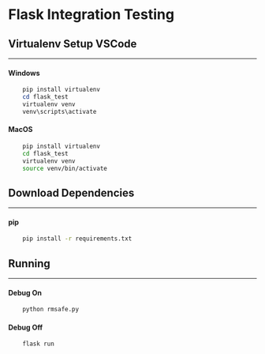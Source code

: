 # Flask Integration Testing

## Virtualenv Setup VSCode

---

#### Windows

```powershell
    pip install virtualenv
    cd flask_test
    virtualenv venv
    venv\scripts\activate
```

#### MacOS

```bash
    pip install virtualenv
    cd flask_test
    virtualenv venv
    source venv/bin/activate
```

## Download Dependencies

---

#### pip

```bash
    pip install -r requirements.txt
```

## Running

---

#### Debug On

```bash
    python rmsafe.py
```

#### Debug Off

```bash
    flask run
```
